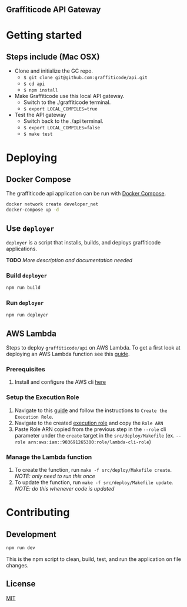 Graffiticode API Gateway
---

# Getting started

## Steps include (Mac OSX)

* Clone and initialize the GC repo.
  * `$ git clone git@github.com:graffiticode/api.git`
  * `$ cd api`
  * `$ npm install`
* Make Graffiticode use this local API gateway.
  * Switch to the ./graffiticode terminal.
  * `$ export LOCAL_COMPILES=true`
* Test the API gateway
  * Switch back to the ./api terminal.
  * `$ export LOCAL_COMPILES=false`
  * `$ make test`

# Deploying

## Docker Compose
The graffiticode api application can be run with [Docker Compose](https://docs.docker.com/compose/).

```bash
docker network create developer_net
docker-compose up -d
```

## Use `deployer`
`deployer` is a script that installs, builds, and deploys graffiticode applications.

__TODO__ _More description and documentation needed_

### Build `deployer`
```bash
npm run build
```

### Run `deployer`
```bash
npm run deployer
```

## AWS Lambda
Steps to deploy `graffiticode/api` on AWS Lambda. To
get a first look at deploying an AWS Lambda function see this
[guide](https://docs.aws.amazon.com/lambda/latest/dg/with-userapp.html).

### Prerequisites
1. Install and configure the AWS cli [here](https://docs.aws.amazon.com/cli/latest/userguide/cli-chap-install.html)

### Setup the Execution Role
1. Navigate to this [guide](https://docs.aws.amazon.com/lambda/latest/dg/with-userapp.html)
and follow the instructions to `Create the Execution Role`.
1. Navigate to the created [execution role](https://console.aws.amazon.com/iam/home#/roles/lambda-cli-role)
and copy the `Role ARN`
1. Paste Role ARN copied from the previous step in the `--role` cli parameter
under the `create` target in the `src/deploy/Makefile`
(ex. `--role arn:aws:iam::903691265300:role/lambda-cli-role`)

### Manage the Lambda function
1. To create the function, run `make -f src/deploy/Makefile create`. <br />
   _NOTE: only need to run this once_
1. To update the function, run `make -f src/deploy/Makefile update`. <br />
   _NOTE: do this whenever code is updated_

# Contributing

## Development

```bash
npm run dev
```

This is the npm script to clean, build, test, and run the application on file changes.

## License

[MIT](LICENSE.txt)
